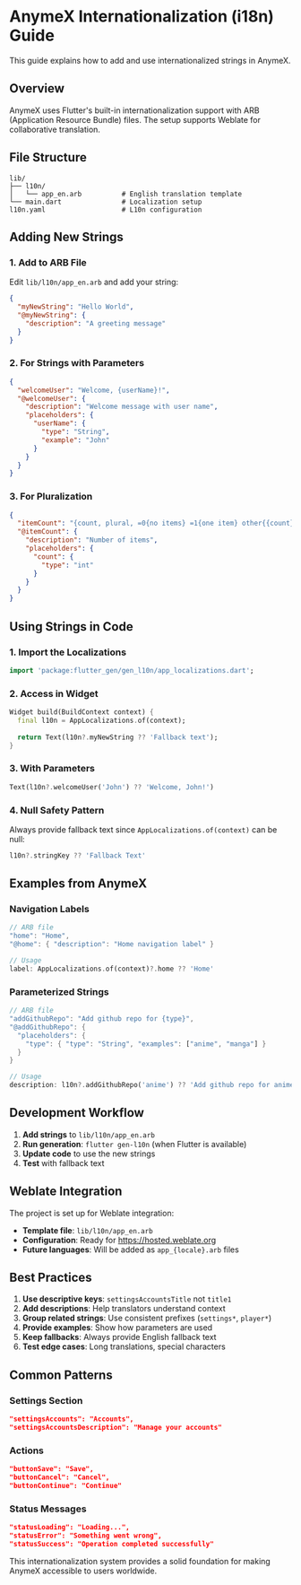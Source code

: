 # AnymeX Internationalization (i18n) Guide

This guide explains how to add and use internationalized strings in AnymeX.

## Overview

AnymeX uses Flutter's built-in internationalization support with ARB (Application Resource Bundle) files. The setup supports Weblate for collaborative translation.

## File Structure

```
lib/
├── l10n/
│   └── app_en.arb          # English translation template
└── main.dart               # Localization setup
l10n.yaml                   # L10n configuration
```

## Adding New Strings

### 1. Add to ARB File

Edit `lib/l10n/app_en.arb` and add your string:

```json
{
  "myNewString": "Hello World",
  "@myNewString": {
    "description": "A greeting message"
  }
}
```

### 2. For Strings with Parameters

```json
{
  "welcomeUser": "Welcome, {userName}!",
  "@welcomeUser": {
    "description": "Welcome message with user name",
    "placeholders": {
      "userName": {
        "type": "String",
        "example": "John"
      }
    }
  }
}
```

### 3. For Pluralization

```json
{
  "itemCount": "{count, plural, =0{no items} =1{one item} other{{count} items}}",
  "@itemCount": {
    "description": "Number of items",
    "placeholders": {
      "count": {
        "type": "int"
      }
    }
  }
}
```

## Using Strings in Code

### 1. Import the Localizations

```dart
import 'package:flutter_gen/gen_l10n/app_localizations.dart';
```

### 2. Access in Widget

```dart
Widget build(BuildContext context) {
  final l10n = AppLocalizations.of(context);
  
  return Text(l10n?.myNewString ?? 'Fallback text');
}
```

### 3. With Parameters

```dart
Text(l10n?.welcomeUser('John') ?? 'Welcome, John!')
```

### 4. Null Safety Pattern

Always provide fallback text since `AppLocalizations.of(context)` can be null:

```dart
l10n?.stringKey ?? 'Fallback Text'
```

## Examples from AnymeX

### Navigation Labels
```dart
// ARB file
"home": "Home",
"@home": { "description": "Home navigation label" }

// Usage
label: AppLocalizations.of(context)?.home ?? 'Home'
```

### Parameterized Strings
```dart
// ARB file
"addGithubRepo": "Add github repo for {type}",
"@addGithubRepo": {
  "placeholders": {
    "type": { "type": "String", "examples": ["anime", "manga"] }
  }
}

// Usage
description: l10n?.addGithubRepo('anime') ?? 'Add github repo for anime'
```

## Development Workflow

1. **Add strings** to `lib/l10n/app_en.arb`
2. **Run generation**: `flutter gen-l10n` (when Flutter is available)
3. **Update code** to use the new strings
4. **Test** with fallback text

## Weblate Integration

The project is set up for Weblate integration:

- **Template file**: `lib/l10n/app_en.arb`
- **Configuration**: Ready for https://hosted.weblate.org
- **Future languages**: Will be added as `app_{locale}.arb` files

## Best Practices

1. **Use descriptive keys**: `settingsAccountsTitle` not `title1`
2. **Add descriptions**: Help translators understand context
3. **Group related strings**: Use consistent prefixes (`settings*`, `player*`)
4. **Provide examples**: Show how parameters are used
5. **Keep fallbacks**: Always provide English fallback text
6. **Test edge cases**: Long translations, special characters

## Common Patterns

### Settings Section
```json
"settingsAccounts": "Accounts",
"settingsAccountsDescription": "Manage your accounts"
```

### Actions
```json
"buttonSave": "Save",
"buttonCancel": "Cancel",
"buttonContinue": "Continue"
```

### Status Messages
```json
"statusLoading": "Loading...",
"statusError": "Something went wrong",
"statusSuccess": "Operation completed successfully"
```

This internationalization system provides a solid foundation for making AnymeX accessible to users worldwide.